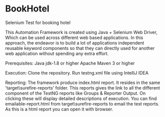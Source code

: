 # BookHotel
Selenium Test for booking hotel

This Automation Framework is created using Java + Selenium Web Driver, Which can be used across different web based applications. In this approach, the endeavor is to build a lot of applications independent reusable keyword components so that they can directly used for another web application without spending any extra effort. 

Prerequisites:
Java jdk-1.8 or higher
Apache Maven 3 or higher

Execution:
Clone the repository.
Run testng.xml file using IntelliJ IDEA

Reporting:
The framework produce index.html report. It resides in the same 'target\surefire-reports' folder. This reports gives the link to all the different component of the TestNG reports like Groups & Reporter Output. On clicking these will display detailed descriptions of execution.
You can find emailable-report.html from target\surefire-reports to email the test reports. As this is a html report you can open it with browser.
